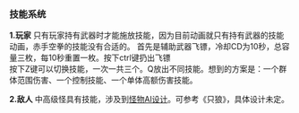 ### 技能系统

**1.玩家**
只有玩家持有武器时才能施放技能，因为目前动画就只有持有武器的技能动画，赤手空拳的技能没有合适的。
首先是辅助武器飞镖，冷却CD为10秒，总容量三枚，每10秒重置一枚。按下ctrl键扔出飞镖</br>
按下Z键可以切换技能，一次一共三个。Q放出不同技能。想到的方案是：一个群体范围伤害、一个控制技能、一个单体高额伤害技能。

**2.敌人**
中高级怪具有技能，涉及到[怪物AI设计](EnemyAI)。可参考《只狼》，具体设计未定。
